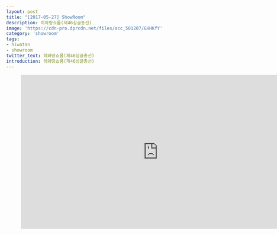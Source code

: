 ```yaml
---
layout: post
title: "[2017-05-27] ShowRoom"
description: 히와땅쇼룸(제46싱글총선)
image: 'https://cdn-pro.dprcdn.net/files/acc_501207/GHHKfY'
category: 'showroom'
tags:
- hiwatan
- showroom
twitter_text: 히와땅쇼룸(제46싱글총선)
introduction: 히와땅쇼룸(제46싱글총선)
---
```

<figure class="video_container">
<iframe width="740" height="416" src="https://serviceapi.nmv.naver.com/flash/convertIframeTag.nhn?vid=E5AF14024C66E6489218F85F5DA177373136&outKey=V12210a3948502ba2d66b264feef201e046b6c6d7906a7b206fe0264feef201e046b6" frameborder="no" scrolling="no"></iframe>
</figure>
